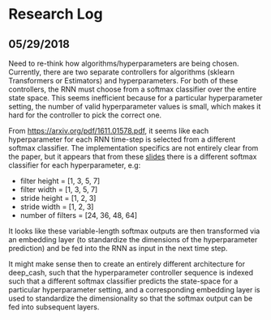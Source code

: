 # Research Log

05/29/2018
----------

Need to re-think how algorithms/hyperparameters are being chosen. Currently,
there are two separate controllers for algorithms (sklearn Transformers
or Estimators) and hyperparameters. For both of these controllers, the RNN
must choose from a softmax classifier over the entire state space. This seems
inefficient because for a particular hyperparameter setting, the number of
valid hyperparameter values is small, which makes it hard for the controller
to pick the correct one.

From https://arxiv.org/pdf/1611.01578.pdf, it seems like each hyperparameter
for each RNN time-step is selected from a different softmax classifier. The
implementation specifics are not entirely clear from the paper, but it appears
that from these [slides](http://rll.berkeley.edu/deeprlcoursesp17/docs/quoc_barret.pdf)
there is a different softmax classifier for each hyperparameter, e.g:

- filter height = [1, 3, 5, 7]
- filter width = [1, 3, 5, 7]
- stride height = [1, 2, 3]
- stride width = [1, 2, 3]
- number of filters = [24, 36, 48, 64]

It looks like these variable-length softmax outputs are then transformed via an
embedding layer (to standardize the dimensions of the hyperparameter
prediction) and be fed into the RNN as input in the next time step.

It might make sense then to create an entirely different architecture for
deep_cash, such that the hyperparameter controller sequence is indexed such
that a different softmax classifier predicts the state-space for a particular
hyperparameter setting, and a corresponding embedding layer is used to
standardize the dimensionality so that the softmax output can be fed into
subsequent layers.
